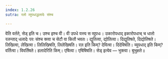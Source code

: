 ```yaml
---
index: 1.2.26
sutra: रलो व्युपधाद्धलादेः संश्च

---
```

वेति वर्तते, सेड् इति च। उश्च इश्च वी। वी उपधे यस्य स व्युपधः। उकारोपधाद् इकारोपधाच् च धातो रलन्ताद् धलादेः परः संश्च क्त्वा च सेटौ वा कितौ भवतः। द्युतित्वा, द्योतित्वा। दिद्युतिषते, दिद्योतिषते। लिखित्वा, लेखित्वा। लिलिखिषति, लिलेखिषति। रल इति किम्? देवित्वा। दिदेविषति। व्युपधाद् इति किम्? वर्तित्वा। विवर्तिषते। हलादेरिति किम्। एषित्वा। एषिषिषति। सेड् इत्येव — भुक्त्वा। बुभुक्षते॥